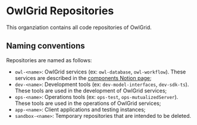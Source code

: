 # OwlGrid Repositories

This organziation contains all code repositories of OwlGrid.

## Naming conventions

Repositories are named as follows:

* `owl-<name>`: OwlGrid services (ex: `owl-database`, `owl-workflow`). These services are described in the [components Notion page](https://www.notion.so/creastel/Components-9ec5646b1cf74a13839b7a8c83dd3e9a?pvs=4);
* `dev-<name>`: Development tools (ex: `dev-model-interfaces`, `dev-sdk-ts`). These tools are used in the development of OwlGrid services;
* `ops-<name>`: Operations tools (ex: `ops-test`, `ops-mutualizedServer`). These tools are used in the operations of OwlGrid services;
* `app-<name>`: Client applications and testing instances;
* `sandbox-<name>`: Temporary repositories that are intended to be deleted.
